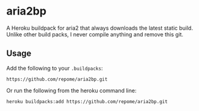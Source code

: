 # aria2bp

A Heroku buildpack for aria2 that always downloads the latest static build.
Unlike other build packs, I never compile anything and remove this git.

## Usage

Add the following to your `.buildpacks`:

```
https://github.com/repome/aria2bp.git
```

Or run the following from the heroku command line:

```
heroku buildpacks:add https://github.com/repome/aria2bp.git
```
